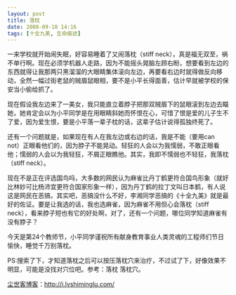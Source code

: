 ```yaml
---
layout: post
title: 落枕
date: 2008-09-10 14:16
tags: [十全九美, 生命痕迹]
---
```

一来学校就开始闹失眠，好容易睡着了又闹落枕（stiff neck），真是福无双至，祸不单行啊。现在必须学机器人走路，因为不能摇头晃脑左顾右盼，想要看到左边的东西就得让我那两只黑溜溜的大眼睛集体滚向左边，再要看右边时就得做反向移动，全然一幅过街老鼠的贼眉鼠眼相，要不是小平长得面善，估计早就被学校的保安当小偷给抓了。

现在假设我左边来了一美女，我只能直立着脖子把那双贼眉下的鼠眼滚到左边去瞄她，她肯定会以为小平同学是在用眼睛斜她而怀恨在心，可惜了恨是爱的儿子生不了爱，因为爱生恨，要是小平落一辈子枕的话，这辈子估计说得孤独终死了。

还有一个问题就是，如果现在有人在我左边或右边的话，我是不能（要用can not）正眼看他们的，因为脖子不能晃动。轻狂的人会以为我懦弱，不敢正眼看他；懦弱的人会以为我轻狂，不屑正眼瞧他。其实，我即不懦弱也不轻狂，我落枕（stiff neck）。

现在不是正在评选国鸟吗，大多数的网民认为麻雀比丹丁鹤更符合国鸟形象（就好比林妙可比杨沛宜更符合国家形象一样），因为丹丁鹤的拉丁文叫日本鹤，有人说这是网民在恶搞，其实吧，恶搞没什么不好，李湘同学恶搞的《十全九美》就是最好的佐证。要是让我选的话，我也选麻雀，因为麻雀不用但心会落枕（stiff neck），看来脖子短也有它的好处啊，对了，还有一个问题，哪位同学知道麻雀有没有脖子？

今天是第24个教师节，小平同学谨祝所有献身教育事业人类灵魂的工程师们节日愉快，睡觉千万别落枕。

PS:搜索了下，才知道落枕之后可以按压落枕穴来治疗，不过试了下，好像效果不明显，可能是没找对穴位吧。参考：落枕 落枕穴。

<a href="http://i.lvshiminglu.com/">尘世客博客</a>：<a href="http://i.lvshiminglu.com/">http://i.lvshiminglu.com/</a>


